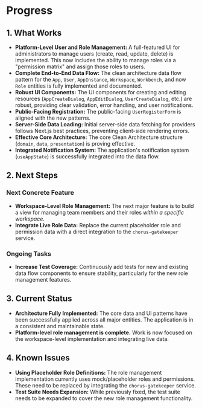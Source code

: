 # Progress

## 1. What Works

- **Platform-Level User and Role Management:** A full-featured UI for administrators to manage users (create, read, update, delete) is implemented. This now includes the ability to manage roles via a "permission matrix" and assign those roles to users.
- **Complete End-to-End Data Flow:** The clean architecture data flow pattern for the `App`, `User`, `AppInstance`, `Workspace`, `Workbench`, and now `Role` entities is fully implemented and documented.
- **Robust UI Components:** The UI components for creating and editing resources (`AppCreateDialog`, `AppEditDialog`, `UserCreateDialog`, etc.) are robust, providing clear validation, error handling, and user notifications.
- **Public-Facing Registration:** The public-facing `UserRegisterForm` is aligned with the new patterns.
- **Server-Side Data Loading:** Initial server-side data fetching for providers follows Next.js best practices, preventing client-side rendering errors.
- **Effective Core Architecture:** The core Clean Architecture structure (`domain`, `data`, `presentation`) is proving effective.
- **Integrated Notification System:** The application's notification system (`useAppState`) is successfully integrated into the data flow.

## 2. Next Steps

### Next Concrete Feature

- **Workspace-Level Role Management:** The next major feature is to build a view for managing team members and their roles *within a specific workspace*.
- **Integrate Live Role Data:** Replace the current placeholder role and permission data with a direct integration to the `chorus-gatekeeper` service.

### Ongoing Tasks

- **Increase Test Coverage:** Continuously add tests for new and existing data flow components to ensure stability, particularly for the new role management features.

## 3. Current Status

- **Architecture Fully Implemented:** The core data and UI patterns have been successfully applied across all major entities. The application is in a consistent and maintainable state.
- **Platform-level role management is complete.** Work is now focused on the workspace-level implementation and integrating live data.

## 4. Known Issues

- **Using Placeholder Role Definitions:** The role management implementation currently uses mock/placeholder roles and permissions. These need to be replaced by integrating the `chorus-gatekeeper` service.
- **Test Suite Needs Expansion:** While previously fixed, the test suite needs to be expanded to cover the new role management functionality.
